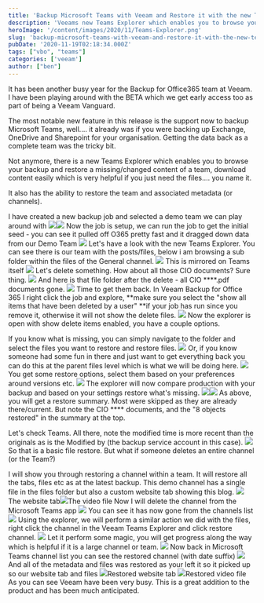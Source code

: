 ```yaml
---
title: 'Backup Microsoft Teams with Veeam and Restore it with the new Teams Explorer'
description: 'Veeams new Teams Explorer which enables you to browse your backup and restore missing content of a team, download content easily which is very helpful if you just need the files you name it. It also has the ability to restore the team and associate metadata (or channels).'
heroImage: '/content/images/2020/11/Teams-Explorer.png'
slug: 'backup-microsoft-teams-with-veeam-and-restore-it-with-the-new-teams-explorer'
pubDate: '2020-11-19T02:18:34.000Z'
tags: ["vbo", "teams"] 
categories: ['veeam']
author: ["ben"]
---
```


It has been another busy year for the Backup for Office365 team at Veeam. I have been playing around with the BETA which we get early access too as part of being a Veeam Vanguard.

The most notable new feature in this release is the support now to backup Microsoft Teams, well.... it already was if you were backing up Exchange, OneDrive and Sharepoint for your organisation. Getting the data back as a complete team was the tricky bit. 

Not anymore, there is a new Teams Explorer which enables you to browse your backup and restore a missing/changed content of a team, download content easily which is very helpful if you just need the files.... you name it. 

It also has the ability to restore the team and associated metadata (or channels).

I have created a new backup job and selected a demo team we can play around with
![](/content/images/2020/11/3-select-teams-to-backup.png)![](/content/images/2020/11/4-team-selected.png)
Now the job is setup, we can run the job to get the initial seed - you can see it pulled off O365 pretty fast and it dragged down data from our Demo Team
![](/content/images/2020/11/5-teams-job-run-3.png)
Let's have a look with the new Teams Explorer. You can see there is our team with the posts/files, below i am browsing a sub folder within the files of the General channel.
![](/content/images/2020/11/7-explorer-files-view.png)
This is mirrored on Teams itself
![](/content/images/2020/11/8-teams-files-view.png)
Let's delete something. How about all those CIO documents? Sure thing.
![](/content/images/2020/11/9-delete-cio-documents.png)
And here is that file folder after the delete - all CIO ****.pdf documents gone. 
![](/content/images/2020/11/10-cio-files-gone-1.png)
Time to get them back. In Veeam Backup for Office 365 I right click the job and explore, **make sure you select the "show all items that have been deleted by a user" **if your job has run since you remove it, otherwise it will not show the delete files.
![](/content/images/2020/11/11-start-explore-missing-files.png)
Now the explorer is open with show delete items enabled, you have a couple options.

If you know what is missing, you can simply navigate to the folder and select the files you want to restore and restore files.
![](/content/images/2020/11/12-select-missing-files-1.png)
Or, if you know someone had some fun in there and just want to get everything back you can do this at the parent files level which is what we will be doing here.
![](/content/images/2020/11/13-select-parent-files-restore-all.png)
You get some restore options, select them based on your preferences around versions etc.
![](/content/images/2020/11/14-restore-options.png)
The explorer will now compare production with your backup and based on your settings restore what's missing.
![](/content/images/2020/11/15-comparing-backup-vs-production.png)![](/content/images/2020/11/16-restore-summary.png)
As above, you will get a restore summary. Most were skipped as they are already there/current. But note the CIO **** documents, and the "8 objects restored" in the summary at the top.

Let's check Teams. All there, note the modified time is more recent than the originals as is the Modified by (the backup service account in this case).
![](/content/images/2020/11/17-files-back-in-folder.png)
So that is a basic file restore. But what if someone deletes an entire channel (or the Team?)

I will show you through restoring a channel within a team. It will restore all the tabs, files etc as at the latest backup. This demo channel has a single file in the files folder but also a custom website tab showing this blog.
![](/content/images/2020/11/18-beforedelete-websitetab.png)The website tab![](/content/images/2020/11/19-beforedelete-files.png)The video file
Now I will delete the channel from the Microsoft Teams app
![](/content/images/2020/11/20-delete-team.png)
You can see it has now gone from the channels list
![](/content/images/2020/11/21-only-one-channel.png)
Using the explorer, we will perform a similar action we did with the files, right click the channel in the Veeam Teams Explorer and click restore channel.
![](/content/images/2020/11/22-restore-channel.png)
Let it perform some magic, you will get progress along the way which is helpful if it is a large channel or team.
![](/content/images/2020/11/23-restore-progress.png)
Now back in Microsoft Teams channel list you can see the restored channel (with date suffix)
![](/content/images/2020/11/24-restored-channel.png)
And all of the metadata and files was restored as your left it so it picked up so our website tab and files
![](/content/images/2020/11/25-afterrestore-websitetab.png)Restored website tab ![](/content/images/2020/11/26-afterrestore-files.png)Restored video file
As you can see Veeam have been very busy. This is a great addition to the product and has been much anticipated.

